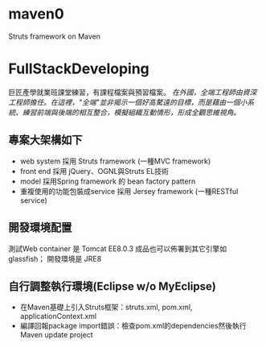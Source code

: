 # maven0
 Struts framework on Maven

# FullStackDeveloping
巨匠產學就業班課堂練習，有課程檔案與預習檔案。
*在外國，全端工程師由資深工程師擔任。在這裡，"全端"並非揭示一個好高騖遠的目標，而是藉由一個小系統、練習前端與後端的相互整合，模擬組織互動情形，形成全觀思維視角。*

## 專案大架構如下
* web system 採用 Struts framework (一種MVC framework)
* front end 採用 jQuery、OGNL與Struts EL技術
* model 採用Spring framework 的 bean factory pattern
* 重複使用的功能包裝成service 採用 Jersey framework (一種RESTful service)

## 開發環境配置
測試Web container 是 Tomcat EE8.0.3 成品也可以佈署到其它引擎如 glassfish；
開發環境是 JRE8 

## 自行調整執行環境(Eclipse w/o MyEclipse)
* 在Maven基礎上引入Struts框架：struts.xml, pom.xml, applicationContext.xml
* 編譯回報package import錯誤：檢查pom.xml的dependencies然後執行Maven update project